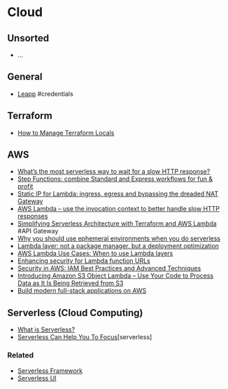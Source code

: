 # Cloud

## Unsorted

- ...

## General

- [Leapp](https://www.leapp.cloud/) #credentials

## Terraform

- [How to Manage Terraform Locals](https://dev.to/env0/how-to-manage-terraform-locals-4onb)

## AWS

- [What’s the most serverless way to wait for a slow HTTP response?](https://theburningmonk.com/2023/08/whats-the-most-serverless-way-to-wait-for-a-slow-http-response)
- [Step Functions: combine Standard and Express workflows for fun & profit](https://theburningmonk.com/2023/09/combine-standard-and-express-workflows-for-fun-profit)
- [Static IP for Lambda: ingress, egress and bypassing the dreaded NAT Gateway](https://theburningmonk.com/2023/09/static-ip-for-lambda-ingress-egress-and-bypassing-the-dreaded-nat-gateway)
- [AWS Lambda – use the invocation context to better handle slow HTTP responses](https://theburningmonk.com/2018/01/aws-lambda-use-the-invocation-context-to-better-handle-slow-http-responses)
- [Simplifying Serverless Architecture with Terraform and AWS Lambda](https://dev.to/etorralbab/simplifying-serverless-architecture-with-terraform-and-aws-lambda-2o7n) #API Gateway
- [Why you should use ephemeral environments when you do serverless](https://theburningmonk.com/2019/09/why-you-should-use-temporary-stacks-when-you-do-serverless)
- [Lambda layer: not a package manager, but a deployment optimization](https://theburningmonk.com/2021/05/lambda-layer-not-a-package-manager-but-a-deployment-optimization/)
- [AWS Lambda Use Cases: When to use Lambda layers](https://lumigo.io/blog/lambda-layers-when-to-use-it/)
- [Enhancing security for Lambda function URLs](https://dev.to/aws-builders/enhancing-security-for-lambda-function-urls-55dc)
- [Security in AWS: IAM Best Practices and Advanced Techniques](https://dev.to/aws-builders/security-in-aws-iam-best-practices-and-advanced-techniques-25ac)
- [Introducing Amazon S3 Object Lambda – Use Your Code to Process Data as It Is Being Retrieved from S3](https://aws.amazon.com/blogs/aws/introducing-amazon-s3-object-lambda-use-your-code-to-process-data-as-it-is-being-retrieved-from-s3/)
- [Build modern full-stack applications on AWS](https://sst.dev/)

## Serverless (Cloud Computing)

- [What is Serverless?](https://medium.com/javascript-in-plain-english/what-is-serverless-550dd9340042)
- [Serverless Can Help You To Focus](https://hackernoon.com/serverless-can-do-that-7nw32mk)[serverless]

### Related

- [Serverless Framework](https://www.serverless.com/)
- [Serverless UI](https://github.com/JakePartusch/serverlessui)
